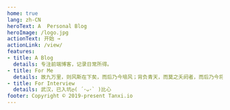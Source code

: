 ```yaml
---
home: true
lang: zh-CN
heroText: A  Personal Blog
heroImage: /logo.jpg
actionText: 开始 →
actionLink: /view/
features:
- title: A Blog
  details: 专注前端博客，记录日常所得。
- title: For Me
  details: 故九万里，则风斯在下矣，而后乃今培风；背负青天，而莫之夭阏者，而后乃今将图南。
- title: For Interview
  details: 武汉，已入坑ღ( ´･ᴗ･` )比心
footer: Copyright © 2019-present Tanxi.io
---
```

